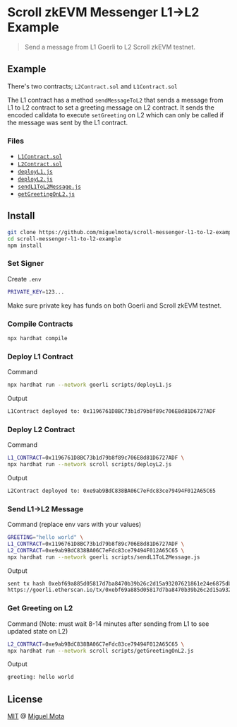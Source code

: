 # Scroll zkEVM Messenger L1->L2 Example

> Send a message from L1 Goerli to L2 Scroll zkEVM testnet.

## Example

There's two contracts; `L2Contract.sol` and `L1Contract.sol`

The L1 contract has a method `sendMessageToL2` that sends a message from L1 to L2 contract to set a greeting message on L2 contract.
It sends the encoded calldata to execute `setGreeting` on L2 which can only be called if the message was sent by the L1 contract.

### Files

- [`L1Contract.sol`](./contracts/L1Contract.sol)
- [`L2Contract.sol`](./contracts/L2Contract.sol)
- [`deployL1.js`](./scripts/deployL1.js)
- [`deployL2.js`](./script/deployL2.js)
- [`sendL1ToL2Message.js`](./scripts/sendL1ToL2Message.js)
- [`getGreetingOnL2.js`](./scripts/getGreetingOnL2.js)

## Install

```sh
git clone https://github.com/miguelmota/scroll-messenger-l1-to-l2-example.git
cd scroll-messenger-l1-to-l2-example
npm install
```

### Set Signer

Create `.env`

```sh
PRIVATE_KEY=123...
```

Make sure private key has funds on both Goerli and Scroll zkEVM testnet.

### Compile Contracts

```sh
npx hardhat compile
```

### Deploy L1 Contract

Command

```sh
npx hardhat run --network goerli scripts/deployL1.js
```

Output

```sh
L1Contract deployed to: 0x1196761D8BC73b1d79b8f89c706E8d81D6727ADF
```

### Deploy L2 Contract

Command

```sh
L1_CONTRACT=0x1196761D8BC73b1d79b8f89c706E8d81D6727ADF \
npx hardhat run --network scroll scripts/deployL2.js
```

Output

```sh
L2Contract deployed to: 0xe9ab9BdC838BA06C7eFdc83ce79494F012A65C65
```

### Send L1->L2 Message

Command (replace env vars with your values)

```sh
GREETING="hello world" \
L1_CONTRACT=0x1196761D8BC73b1d79b8f89c706E8d81D6727ADF \
L2_CONTRACT=0xe9ab9BdC838BA06C7eFdc83ce79494F012A65C65 \
npx hardhat run --network goerli scripts/sendL1ToL2Message.js
```

Output

```sh
sent tx hash 0xebf69a885d05817d7ba8470b39b26c2d15a93207621861e24e6875dbae7a99b9
https://goerli.etherscan.io/tx/0xebf69a885d05817d7ba8470b39b26c2d15a93207621861e24e6875dbae7a99b9
```

### Get Greeting on L2

Command (Note: must wait 8-14 minutes after sending from L1 to see updated state on L2)

```sh
L2_CONTRACT=0xe9ab9BdC838BA06C7eFdc83ce79494F012A65C65 \
npx hardhat run --network scroll scripts/getGreetingOnL2.js
```

Output

```sh
greeting: hello world
```

## License

[MIT](./LICENSE) @ [Miguel Mota](https://github.com/miguelmota)
